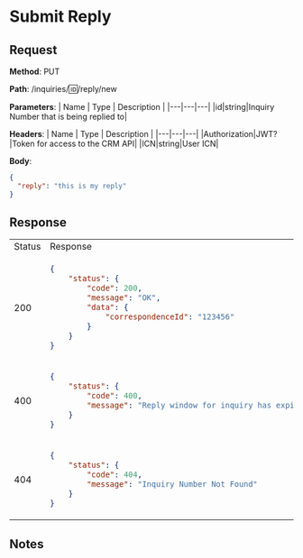 # Submit Reply 

## Request

**Method**: PUT

**Path**: /inquiries/:id:/reply/new

**Parameters**:
| Name | Type | Description |
|---|---|---|
|id|string|Inquiry Number that is being replied to|

**Headers**:
| Name | Type | Description |
|---|---|---|
|Authorization|JWT?|Token for access to the CRM API|
|ICN|string|User ICN|


**Body**:
```json
{
  "reply": "this is my reply"
}        
```

## Response

<table>
<tr>
<td> Status </td> <td> Response </td>
</tr>
<tr>
<td> 200 </td>
<td>

```json
{ 
    "status": { 
        "code": 200, 
        "message": "OK", 
        "data": {
            "correspondenceId": "123456"
        }
    }
}
```

</td>
</tr>
<tr>
<td> 400 </td>
<td>

```json
{ 
    "status": { 
        "code": 400, 
        "message": "Reply window for inquiry has expired"
    }
}
```

</td>
</tr>
<tr>
<td> 404 </td>
<td>

```json
{ 
    "status": { 
        "code": 404, 
        "message": "Inquiry Number Not Found"
    }
}
```

</td>
</tr>
</table>

## Notes
